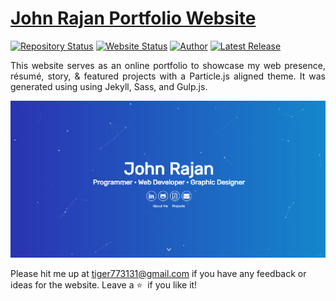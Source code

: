 # <a href="https://people.umass.edu/avsingh" target="_blank">John Rajan Portfolio Website</a>

[![Repository Status](https://img.shields.io/badge/Repository%20Status-Maintained-dark%20green.svg)](https://github.com/Hightechular95908/My-portfolio/)
[![Website Status](https://img.shields.io/badge/Website%20Status-Online-green)](https://my-portfolio-lime-nine-47.vercel.app/)
[![Author](https://img.shields.io/badge/Author-Aditya%20Vikram%20Singh-blue.svg)](https://www.linkedin.com/in/johnrajan95908/)
[![Latest Release](https://img.shields.io/badge/Latest%20Release-13%20December%202023-yellow.svg)](https://github.com/Hightechular95908/My-portfolio/)

 <p align="justify">This website serves as an online portfolio to showcase my web presence, résumé, story, & featured projects with a Particle.js aligned theme. It was generated using using Jekyll, Sass, and Gulp.js.</p>

![My Alternate Portfolio Website](./My-Alternate-Portfolio-Website.jpg)

Please hit me up at tiger773131@gmail.com if you have any feedback or ideas for the website. Leave a :star: &nbsp;if you like it!
